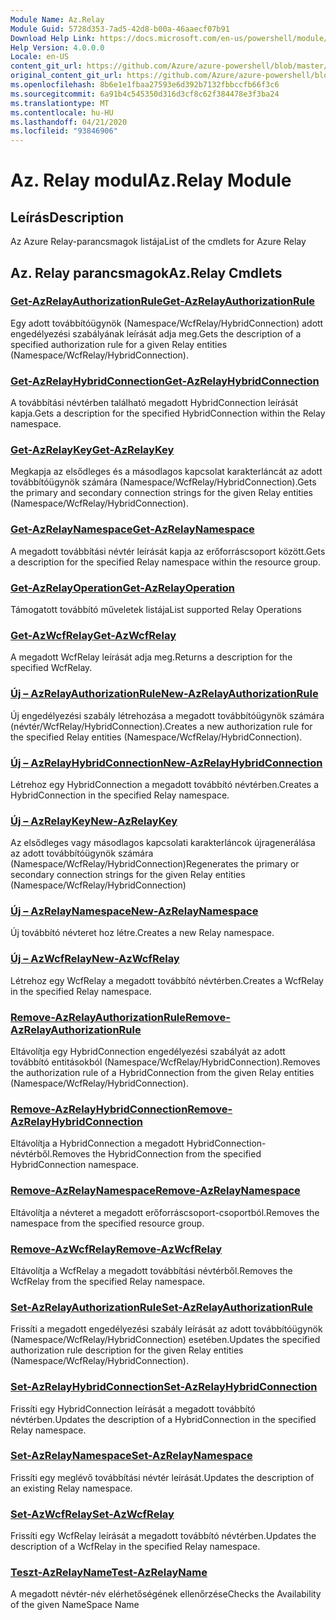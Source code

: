 ```yaml
---
Module Name: Az.Relay
Module Guid: 5728d353-7ad5-42d8-b00a-46aaecf07b91
Download Help Link: https://docs.microsoft.com/en-us/powershell/module/az.relay
Help Version: 4.0.0.0
Locale: en-US
content_git_url: https://github.com/Azure/azure-powershell/blob/master/src/Relay/Relay/help/Az.Relay.md
original_content_git_url: https://github.com/Azure/azure-powershell/blob/master/src/Relay/Relay/help/Az.Relay.md
ms.openlocfilehash: 8b6e1e1fbaa27593e6d392b7132fbbccfb66f3c6
ms.sourcegitcommit: 6a91b4c545350d316d3cf8c62f384478e3f3ba24
ms.translationtype: MT
ms.contentlocale: hu-HU
ms.lasthandoff: 04/21/2020
ms.locfileid: "93846906"
---
```

# <span data-ttu-id="f7e38-101">Az. Relay modul</span><span class="sxs-lookup"><span data-stu-id="f7e38-101">Az.Relay Module</span></span>
## <span data-ttu-id="f7e38-102">Leírás</span><span class="sxs-lookup"><span data-stu-id="f7e38-102">Description</span></span>
<span data-ttu-id="f7e38-103">Az Azure Relay-parancsmagok listája</span><span class="sxs-lookup"><span data-stu-id="f7e38-103">List of the cmdlets for Azure Relay</span></span>

## <span data-ttu-id="f7e38-104">Az. Relay parancsmagok</span><span class="sxs-lookup"><span data-stu-id="f7e38-104">Az.Relay Cmdlets</span></span>
### [<span data-ttu-id="f7e38-105">Get-AzRelayAuthorizationRule</span><span class="sxs-lookup"><span data-stu-id="f7e38-105">Get-AzRelayAuthorizationRule</span></span>](Get-AzRelayAuthorizationRule.md)
<span data-ttu-id="f7e38-106">Egy adott továbbítóügynök (Namespace/WcfRelay/HybridConnection) adott engedélyezési szabályának leírását adja meg.</span><span class="sxs-lookup"><span data-stu-id="f7e38-106">Gets the description of a specified authorization rule for a given Relay entities (Namespace/WcfRelay/HybridConnection).</span></span>

### [<span data-ttu-id="f7e38-107">Get-AzRelayHybridConnection</span><span class="sxs-lookup"><span data-stu-id="f7e38-107">Get-AzRelayHybridConnection</span></span>](Get-AzRelayHybridConnection.md)
<span data-ttu-id="f7e38-108">A továbbítási névtérben található megadott HybridConnection leírását kapja.</span><span class="sxs-lookup"><span data-stu-id="f7e38-108">Gets a description for the specified HybridConnection within the Relay namespace.</span></span>

### [<span data-ttu-id="f7e38-109">Get-AzRelayKey</span><span class="sxs-lookup"><span data-stu-id="f7e38-109">Get-AzRelayKey</span></span>](Get-AzRelayKey.md)
<span data-ttu-id="f7e38-110">Megkapja az elsődleges és a másodlagos kapcsolat karakterláncát az adott továbbítóügynök számára (Namespace/WcfRelay/HybridConnection).</span><span class="sxs-lookup"><span data-stu-id="f7e38-110">Gets the primary and secondary connection strings for the given Relay entities (Namespace/WcfRelay/HybridConnection).</span></span>

### [<span data-ttu-id="f7e38-111">Get-AzRelayNamespace</span><span class="sxs-lookup"><span data-stu-id="f7e38-111">Get-AzRelayNamespace</span></span>](Get-AzRelayNamespace.md)
<span data-ttu-id="f7e38-112">A megadott továbbítási névtér leírását kapja az erőforráscsoport között.</span><span class="sxs-lookup"><span data-stu-id="f7e38-112">Gets a description for the specified Relay namespace within the resource group.</span></span>

### [<span data-ttu-id="f7e38-113">Get-AzRelayOperation</span><span class="sxs-lookup"><span data-stu-id="f7e38-113">Get-AzRelayOperation</span></span>](Get-AzRelayOperation.md)
<span data-ttu-id="f7e38-114">Támogatott továbbító műveletek listája</span><span class="sxs-lookup"><span data-stu-id="f7e38-114">List supported Relay Operations</span></span>

### [<span data-ttu-id="f7e38-115">Get-AzWcfRelay</span><span class="sxs-lookup"><span data-stu-id="f7e38-115">Get-AzWcfRelay</span></span>](Get-AzWcfRelay.md)
<span data-ttu-id="f7e38-116">A megadott WcfRelay leírását adja meg.</span><span class="sxs-lookup"><span data-stu-id="f7e38-116">Returns a description for the specified WcfRelay.</span></span>

### [<span data-ttu-id="f7e38-117">Új – AzRelayAuthorizationRule</span><span class="sxs-lookup"><span data-stu-id="f7e38-117">New-AzRelayAuthorizationRule</span></span>](New-AzRelayAuthorizationRule.md)
<span data-ttu-id="f7e38-118">Új engedélyezési szabály létrehozása a megadott továbbítóügynök számára (névtér/WcfRelay/HybridConnection).</span><span class="sxs-lookup"><span data-stu-id="f7e38-118">Creates a new authorization rule for the specified Relay entities (Namespace/WcfRelay/HybridConnection).</span></span>

### [<span data-ttu-id="f7e38-119">Új – AzRelayHybridConnection</span><span class="sxs-lookup"><span data-stu-id="f7e38-119">New-AzRelayHybridConnection</span></span>](New-AzRelayHybridConnection.md)
<span data-ttu-id="f7e38-120">Létrehoz egy HybridConnection a megadott továbbító névtérben.</span><span class="sxs-lookup"><span data-stu-id="f7e38-120">Creates a HybridConnection in the specified Relay namespace.</span></span>

### [<span data-ttu-id="f7e38-121">Új – AzRelayKey</span><span class="sxs-lookup"><span data-stu-id="f7e38-121">New-AzRelayKey</span></span>](New-AzRelayKey.md)
<span data-ttu-id="f7e38-122">Az elsődleges vagy másodlagos kapcsolati karakterláncok újragenerálása az adott továbbítóügynök számára (Namespace/WcfRelay/HybridConnection)</span><span class="sxs-lookup"><span data-stu-id="f7e38-122">Regenerates the primary or secondary connection strings for the given Relay entities (Namespace/WcfRelay/HybridConnection)</span></span>

### [<span data-ttu-id="f7e38-123">Új – AzRelayNamespace</span><span class="sxs-lookup"><span data-stu-id="f7e38-123">New-AzRelayNamespace</span></span>](New-AzRelayNamespace.md)
<span data-ttu-id="f7e38-124">Új továbbító névteret hoz létre.</span><span class="sxs-lookup"><span data-stu-id="f7e38-124">Creates a new Relay namespace.</span></span>

### [<span data-ttu-id="f7e38-125">Új – AzWcfRelay</span><span class="sxs-lookup"><span data-stu-id="f7e38-125">New-AzWcfRelay</span></span>](New-AzWcfRelay.md)
<span data-ttu-id="f7e38-126">Létrehoz egy WcfRelay a megadott továbbító névtérben.</span><span class="sxs-lookup"><span data-stu-id="f7e38-126">Creates a WcfRelay in the specified Relay namespace.</span></span>

### [<span data-ttu-id="f7e38-127">Remove-AzRelayAuthorizationRule</span><span class="sxs-lookup"><span data-stu-id="f7e38-127">Remove-AzRelayAuthorizationRule</span></span>](Remove-AzRelayAuthorizationRule.md)
<span data-ttu-id="f7e38-128">Eltávolítja egy HybridConnection engedélyezési szabályát az adott továbbító entitásokból (Namespace/WcfRelay/HybridConnection).</span><span class="sxs-lookup"><span data-stu-id="f7e38-128">Removes the authorization rule of a HybridConnection from the given Relay entities (Namespace/WcfRelay/HybridConnection).</span></span>

### [<span data-ttu-id="f7e38-129">Remove-AzRelayHybridConnection</span><span class="sxs-lookup"><span data-stu-id="f7e38-129">Remove-AzRelayHybridConnection</span></span>](Remove-AzRelayHybridConnection.md)
<span data-ttu-id="f7e38-130">Eltávolítja a HybridConnection a megadott HybridConnection-névtérből.</span><span class="sxs-lookup"><span data-stu-id="f7e38-130">Removes the HybridConnection from the specified HybridConnection namespace.</span></span>

### [<span data-ttu-id="f7e38-131">Remove-AzRelayNamespace</span><span class="sxs-lookup"><span data-stu-id="f7e38-131">Remove-AzRelayNamespace</span></span>](Remove-AzRelayNamespace.md)
<span data-ttu-id="f7e38-132">Eltávolítja a névteret a megadott erőforráscsoport-csoportból.</span><span class="sxs-lookup"><span data-stu-id="f7e38-132">Removes the namespace from the specified resource group.</span></span> 

### [<span data-ttu-id="f7e38-133">Remove-AzWcfRelay</span><span class="sxs-lookup"><span data-stu-id="f7e38-133">Remove-AzWcfRelay</span></span>](Remove-AzWcfRelay.md)
<span data-ttu-id="f7e38-134">Eltávolítja a WcfRelay a megadott továbbítási névtérből.</span><span class="sxs-lookup"><span data-stu-id="f7e38-134">Removes the WcfRelay from the specified Relay namespace.</span></span>

### [<span data-ttu-id="f7e38-135">Set-AzRelayAuthorizationRule</span><span class="sxs-lookup"><span data-stu-id="f7e38-135">Set-AzRelayAuthorizationRule</span></span>](Set-AzRelayAuthorizationRule.md)
<span data-ttu-id="f7e38-136">Frissíti a megadott engedélyezési szabály leírását az adott továbbítóügynök (Namespace/WcfRelay/HybridConnection) esetében.</span><span class="sxs-lookup"><span data-stu-id="f7e38-136">Updates the specified authorization rule description for the given Relay entities (Namespace/WcfRelay/HybridConnection).</span></span>

### [<span data-ttu-id="f7e38-137">Set-AzRelayHybridConnection</span><span class="sxs-lookup"><span data-stu-id="f7e38-137">Set-AzRelayHybridConnection</span></span>](Set-AzRelayHybridConnection.md)
<span data-ttu-id="f7e38-138">Frissíti egy HybridConnection leírását a megadott továbbító névtérben.</span><span class="sxs-lookup"><span data-stu-id="f7e38-138">Updates the description of a HybridConnection in the specified Relay namespace.</span></span>

### [<span data-ttu-id="f7e38-139">Set-AzRelayNamespace</span><span class="sxs-lookup"><span data-stu-id="f7e38-139">Set-AzRelayNamespace</span></span>](Set-AzRelayNamespace.md)
<span data-ttu-id="f7e38-140">Frissíti egy meglévő továbbítási névtér leírását.</span><span class="sxs-lookup"><span data-stu-id="f7e38-140">Updates the description of an existing Relay namespace.</span></span>

### [<span data-ttu-id="f7e38-141">Set-AzWcfRelay</span><span class="sxs-lookup"><span data-stu-id="f7e38-141">Set-AzWcfRelay</span></span>](Set-AzWcfRelay.md)
<span data-ttu-id="f7e38-142">Frissíti egy WcfRelay leírását a megadott továbbító névtérben.</span><span class="sxs-lookup"><span data-stu-id="f7e38-142">Updates the description of a WcfRelay in the specified Relay namespace.</span></span>

### [<span data-ttu-id="f7e38-143">Teszt-AzRelayName</span><span class="sxs-lookup"><span data-stu-id="f7e38-143">Test-AzRelayName</span></span>](Test-AzRelayName.md)
<span data-ttu-id="f7e38-144">A megadott névtér-név elérhetőségének ellenőrzése</span><span class="sxs-lookup"><span data-stu-id="f7e38-144">Checks the Availability of the given NameSpace Name</span></span>

